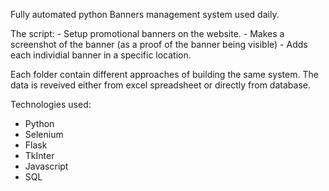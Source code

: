 Fully automated python Banners management system used daily. 

The script:  - Setup promotional banners on the website. 
             - Makes a screenshot of the banner (as a proof of the banner being visible)
             - Adds each individial banner in a specific location. 

Each folder contain different approaches of building the same system. 
The data is reveived either from excel spreadsheet or directly from database. 

Technologies used: 
- Python
- Selenium 
- Flask
- TkInter
- Javascript
- SQL
